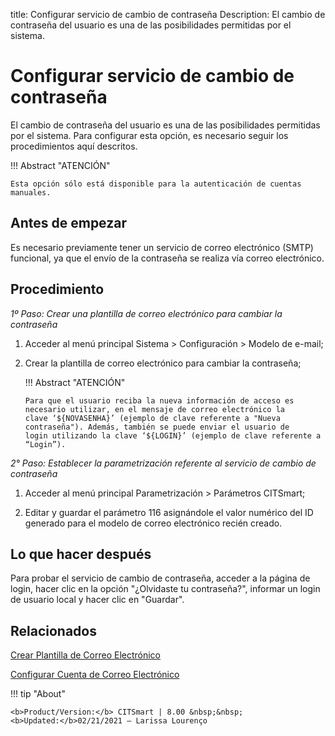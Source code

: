 title: Configurar servicio de cambio de contraseña
Description: El cambio de contraseña del usuario es una de las posibilidades permitidas por el sistema.  
# Configurar servicio de cambio de contraseña

El cambio de contraseña del usuario es una de las posibilidades permitidas por el sistema. Para configurar esta opción, es necesario seguir los procedimientos aquí descritos.

!!! Abstract "ATENCIÓN"

    Esta opción sólo está disponible para la autenticación de cuentas manuales.

Antes de empezar
----------------

Es necesario previamente tener un servicio de correo electrónico (SMTP) funcional, ya que el envío de la contraseña se realiza vía correo electrónico.

Procedimiento
------------

*1º Paso: Crear una plantilla de correo electrónico para cambiar la contraseña*

1.  Acceder al menú principal Sistema \> Configuración \> Modelo de e-mail;

2.  Crear la plantilla de correo electrónico para cambiar la contraseña;

    !!! Abstract "ATENCIÓN"

        Para que el usuario reciba la nueva información de acceso es necesario utilizar, en el mensaje de correo electrónico la         clave ‘${NOVASENHA}’ (ejemplo de clave referente a "Nueva contraseña"). Además, también se puede enviar el usuario de           login utilizando la clave ‘${LOGIN}’ (ejemplo de clave referente a “Login”).  

*2° Paso: Establecer la parametrización referente al servicio de cambio de contraseña*

1.  Acceder al menú principal Parametrización \> Parámetros CITSmart;

2.  Editar y guardar el parámetro 116 asignándole el valor numérico del ID generado para el modelo de correo electrónico recién creado.

Lo que hacer después
------------------

Para probar el servicio de cambio de contraseña, acceder a la página de login, hacer clic en la opción
"¿Olvidaste tu contraseña?", informar un login de usuario local y hacer clic en "Guardar".

## Relacionados

[Crear Plantilla de Correo Electrónico][1]

[Configurar Cuenta de Correo Electrónico][2]

!!! tip "About"

    <b>Product/Version:</b> CITSmart | 8.00 &nbsp;&nbsp;
    <b>Updated:</b>02/21/2021 – Larissa Lourenço

[1]:/es-es/citsmart-platform-8/platform-administration/email-settings/email-templates-configure-email-template.html
[2]:/es-es/citsmart-platform-8/platform-administration/email-settings/configuration.html
